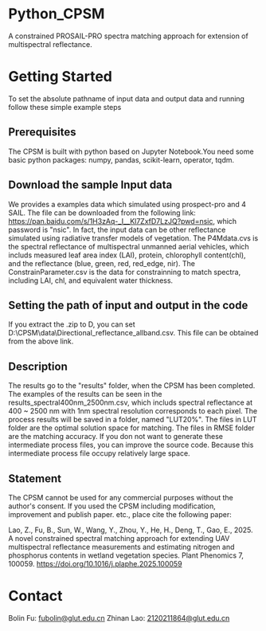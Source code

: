 # Python_CPSM
A constrained PROSAIL-PRO spectra matching approach for extension of multispectral reflectance.

# Getting Started
To set the absolute pathname of input data and output data and running follow these simple example steps

## Prerequisites
 The CPSM is built with python based on Jupyter Notebook.You need some basic python packages: numpy, pandas, scikit-learn, operator, tqdm.

## Download the sample Input data
We provides a examples data which simulated using prospect-pro and 4 SAIL. The file can be downloaded from the following link: https://pan.baidu.com/s/1H3zAq-_I__Kl7ZxfD7LzJQ?pwd=nsic, which password is "nsic". In fact, the input data can be other reflectance simulated using radiative transfer models of vegetation. The P4Mdata.cvs is the spectral reflectance of multispectral unmanned aerial vehicles, which includs measured leaf area index (LAI), protein, chlorophyll content(chl), and the reflectance (blue, green, red, red_edge, nir). The ConstrainParameter.csv is the data for constrainning to match spectra, including LAI, chl, and equivalent water thickness.

## Setting the path of input and output in the code
If you extract the .zip to D, you can set D:\CPSM\data\Directional_reflectance_allband.csv. This file can be obtained from the above link.

## Description
The results go to the "results" folder, when the CPSM has been completed. The examples of the results can be seen in the results_spectral400nm_2500nm.csv, which includs spectral reflectance at 400 ~ 2500 nm with 1nm spectral resolution corresponds to each pixel. The process results will be saved in a folder, named "LUT20%". The files in LUT folder are the optimal solution space for matching. The files in RMSE folder are the matching accuracy. If you don not want to generate these intermediate process files, you can improve the source code. Because this intermediate process file occupy relatively large space.

## Statement
The CPSM cannot be used for any commercial purposes without the author's consent. If you used the CPSM including modification, improvement and publish paper. etc., place cite the following paper:

Lao, Z., Fu, B., Sun, W., Wang, Y., Zhou, Y., He, H., Deng, T., Gao, E., 2025. A novel constrained spectral matching approach for extending UAV multispectral reflectance measurements and estimating nitrogen and phosphorus contents in wetland vegetation species. Plant Phenomics 7, 100059. https://doi.org/10.1016/j.plaphe.2025.100059

# Contact
Bolin Fu: fubolin@glut.edu.cn
Zhinan Lao: 2120211864@glut.edu.cn
